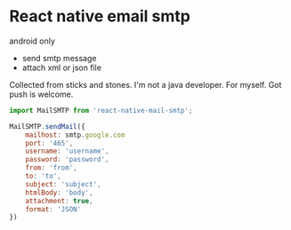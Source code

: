 # React native email smtp
android only

- send smtp message
- attach xml or json file 

Collected from sticks and stones.
I'm not a java developer. For myself.
Got push is welcome.

```javascript
import MailSMTP from 'react-native-mail-smtp';

MailSMTP.sendMail({
    mailhost: smtp.google.com
    port: '465',
    username: 'username',
    password: 'password',
    from: 'from',
    to: 'to',
    subject: 'subject',
    htmlBody: 'body',
    attachment: true,
    format: 'JSON'
})
```